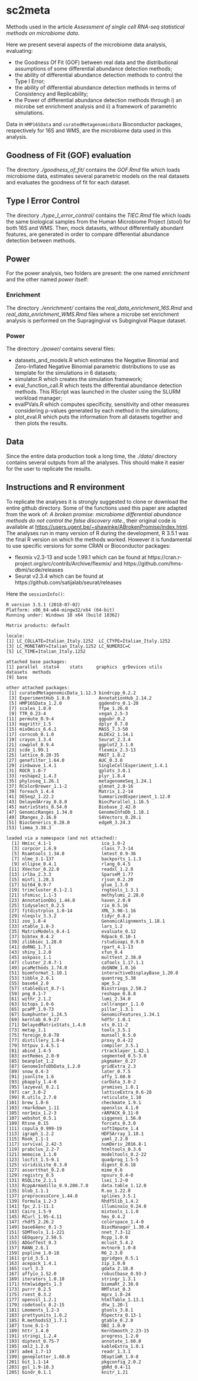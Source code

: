 # sc2meta
Methods used in the article _Assessment of single cell RNA-seq statistical methods on microbiome data_.

Here we present several aspects of the microbiome data analysis, evaluating:
<ul>
  <li> the Goodness Of Fit (GOF) between real data and the distributional assumptions of some differential abundance detection methods; </li>
  <li> the ability of differential abundance detection methods to control the Type I Error; </li>
  <li> the ability of differential abundance detection methods in terms of Consistency and Replicability; </li>
  <li> the Power of differential abundance detection methods through i) an microbe set enrichment analysis and ii) a framework of parametric simulations. </ul>

Data in `HMP16SData` and `curatedMetagenomicData` Bioconductor packages, respectively for 16S and WMS, are the microbiome data used in this analysis.

## Goodness of Fit (GOF) evaluation
The directory _./goodness_of_fit/_ contains the _GOF.Rmd_ file which loads microbiome data, estimates several parametric models on the real datasets and evaluates the goodness of fit for each dataset. 

## Type I Error Control
The directory _./type_I_error_control/_ contains the _TIEC.Rmd_ file which loads the same biological samples from the Human Microbiome Project (stool) for both 16S and WMS. Then, mock datasets, without differentially abundant features, are generated in order to compare differential abundance detection between methods.

## Power

For the power analysis, two folders are present: the one named _enrichment_ and the other named _power_ itself:

### Enrichment
The directory _./enrichment/_ contains the _real_data_enrichment_16S.Rmd_ and _real_data_enrichment_WMS.Rmd_ files where a microbe set enrichment analysis is performed on the Supragingival vs Subgingival Plaque dataset.

### Power
The directory _./power/_ contains several files:
<ul>
  <li> datasets_and_models.R which estimates the Negative Binomial and Zero-Inflated Negative Binomial parametric distributions to use as template for the simulations in 6 datasets; </li>
  <li> simulator.R which creates the simulation framework; </li>
  <li> eval_function_call.R which tests the differential abundance detection methods. This RScript was launched in the cluster using the SLURM workload manager; </li>
  <li> evalPVals.R which computes specificity, sensitivity and other measures considering p-values generated by each method in the simulations;</li>
  <li> plot_eval.R which puts the information from all datasets together and then plots the results.</li>
</ul>

## Data
Since the entire data production took a long time, the _./data/_ directory contains several outputs from all the analyses. This should make it easier for the user to replicate the results.

## Instructions and R environment
To replicate the analyses it is strongly suggested to clone or download the entire github directory. Some of the functions used this paper are adapted from the work of: _A broken promise: microbiome differential abundance methods do not control the false discovery rate._, their original code is available at https://users.ugent.be/~shawinke/ABrokenPromise/index.html. The analyses run in many version of R during the development, R 3.5.1 was the final R version on which the methods worked. However it is fundamental to use specific versions for some CRAN or Bioconductor packages:
<ul>
  <li> flexmix v2.3-13 and scde 1.99.1 which can be found at https://cran.r-project.org/src/contrib/Archive/flexmix/
and https://github.com/hms-dbmi/scde/releases</li>
  <li> Seurat v2.3.4 which can be found at https://github.com/satijalab/seurat/releases</li>
</ul>

Here the `sessionInfo()`:
```
R version 3.5.1 (2018-07-02)
Platform: x86_64-w64-mingw32/x64 (64-bit)
Running under: Windows 10 x64 (build 18362)

Matrix products: default

locale:
[1] LC_COLLATE=Italian_Italy.1252  LC_CTYPE=Italian_Italy.1252   
[3] LC_MONETARY=Italian_Italy.1252 LC_NUMERIC=C                  
[5] LC_TIME=Italian_Italy.1252    

attached base packages:
[1] parallel  stats4    stats     graphics  grDevices utils     datasets  methods  
[9] base     

other attached packages:
 [1] curatedMetagenomicData_1.12.3 bindrcpp_0.2.2               
 [3] ExperimentHub_1.8.0           AnnotationHub_2.14.2         
 [5] HMP16SData_1.2.0              ggdendro_0.1-20              
 [7] scales_1.0.0                  ffpe_1.26.0                  
 [9] TTR_0.23-4                    vegan_2.5-3                  
[11] permute_0.9-4                 ggpubr_0.2                   
[13] magrittr_1.5                  dplyr_0.7.8                  
[15] mixOmics_6.6.1                MASS_7.3-50                  
[17] corncob_0.1.0                 ALDEx2_1.14.1                
[19] crayon_1.3.4                  Seurat_2.3.4                 
[21] cowplot_0.9.4                 ggplot2_3.1.0                
[23] scde_1.99.1                   flexmix_2.3-13               
[25] lattice_0.20-35               MAST_1.8.2                   
[27] genefilter_1.64.0             AUC_0.3.0                    
[29] zinbwave_1.4.1                SingleCellExperiment_1.4.1   
[31] ROCR_1.0-7                    gplots_3.0.1                 
[33] reshape2_1.4.3                plyr_1.8.4                   
[35] phyloseq_1.26.1               metagenomeSeq_1.24.1         
[37] RColorBrewer_1.1-2            glmnet_2.0-16                
[39] foreach_1.4.4                 Matrix_1.2-14                
[41] DESeq2_1.22.2                 SummarizedExperiment_1.12.0  
[43] DelayedArray_0.8.0            BiocParallel_1.16.5          
[45] matrixStats_0.54.0            Biobase_2.42.0               
[47] GenomicRanges_1.34.0          GenomeInfoDb_1.18.1          
[49] IRanges_2.16.0                S4Vectors_0.20.1             
[51] BiocGenerics_0.28.0           edgeR_3.24.3                 
[53] limma_3.38.3                 

loaded via a namespace (and not attached):
  [1] Hmisc_4.1-1                   ica_1.0-2                    
  [3] corpcor_1.6.9                 class_7.3-14                 
  [5] Rsamtools_1.34.0              lmtest_0.9-36                
  [7] nlme_3.1-137                  backports_1.1.3              
  [9] ellipse_0.4.1                 rlang_0.4.5                  
 [11] XVector_0.22.0                readxl_1.2.0                 
 [13] irlba_2.3.3                   SparseM_1.77                 
 [15] minfi_1.28.3                  rjson_0.2.20                 
 [17] bit64_0.9-7                   glue_1.3.0                   
 [19] trimcluster_0.1-2.1           rngtools_1.3.1               
 [21] sfsmisc_1.1-3                 methylumi_2.28.0             
 [23] AnnotationDbi_1.44.0          haven_2.0.0                  
 [25] tidyselect_0.2.5              rio_0.5.16                   
 [27] fitdistrplus_1.0-14           XML_3.98-1.16                
 [29] nleqslv_3.3.2                 tidyr_0.8.2                  
 [31] zoo_1.8-4                     GenomicAlignments_1.18.1     
 [33] xtable_1.8-3                  lars_1.2                     
 [35] MatrixModels_0.4-1            evaluate_0.12                
 [37] bibtex_0.4.2                  Rdpack_0.10-1                
 [39] zlibbioc_1.28.0               rstudioapi_0.9.0             
 [41] doRNG_1.7.1                   rpart_4.1-13                 
 [43] shiny_1.2.0                   xfun_0.4                     
 [45] askpass_1.1                   multtest_2.38.0              
 [47] cluster_2.0.7-1               caTools_1.17.1.1             
 [49] pcaMethods_1.74.0             doSNOW_1.0.16                
 [51] biomformat_1.10.1             interactiveDisplayBase_1.20.0
 [53] tibble_2.0.1                  quantreg_5.38                
 [55] base64_2.0                    ape_5.2                      
 [57] stabledist_0.7-1              Biostrings_2.50.2            
 [59] png_0.1-7                     reshape_0.8.8                
 [61] withr_2.1.2                   lumi_2.34.0                  
 [63] bitops_1.0-6                  cellranger_1.1.0             
 [65] pcaPP_1.9-73                  pillar_1.3.1                 
 [67] bumphunter_1.24.5             GenomicFeatures_1.34.1       
 [69] kernlab_0.9-27                hdf5r_1.0.1                  
 [71] DelayedMatrixStats_1.4.0      xts_0.11-2                   
 [73] metap_1.1                     tools_3.5.1                  
 [75] foreign_0.8-70                munsell_0.5.0                
 [77] distillery_1.0-4              proxy_0.4-22                 
 [79] httpuv_1.4.5.1                compiler_3.5.1               
 [81] abind_1.4-5                   rtracklayer_1.42.1           
 [83] extRemes_2.0-9                segmented_0.5-3.0            
 [85] beanplot_1.2                  pkgmaker_0.27                
 [87] GenomeInfoDbData_1.2.0        gridExtra_2.3                
 [89] snow_0.4-3                    later_0.7.5                  
 [91] jsonlite_1.6                  affy_1.60.0                  
 [93] pbapply_1.4-0                 carData_3.0-2                
 [95] lazyeval_0.2.1                promises_1.0.1               
 [97] car_3.0-2                     latticeExtra_0.6-28          
 [99] R.utils_2.7.0                 reticulate_1.10              
[101] brew_1.0-6                    checkmate_1.9.1              
[103] rmarkdown_1.11                openxlsx_4.1.0               
[105] nor1mix_1.2-3                 rARPACK_0.11-0               
[107] webshot_0.5.1                 siggenes_1.56.0              
[109] Rtsne_0.15                    forcats_0.3.0                
[111] copula_0.999-19               softImpute_1.4               
[113] igraph_1.2.2                  HDF5Array_1.10.1             
[115] Rook_1.1-1                    yaml_2.2.0                   
[117] survival_2.42-3               numDeriv_2016.8-1            
[119] prabclus_2.2-7                htmltools_0.3.6              
[121] memoise_1.1.0                 modeltools_0.2-22            
[123] locfit_1.5-9.1                quadprog_1.5-5               
[125] viridisLite_0.3.0             digest_0.6.18                
[127] assertthat_0.2.0              mime_0.6                     
[129] registry_0.5                  npsurv_0.4-0                 
[131] RSQLite_2.1.1                 lsei_1.2-0                   
[133] RcppArmadillo_0.9.200.7.0     data.table_1.12.0            
[135] blob_1.1.1                    R.oo_1.22.0                  
[137] preprocessCore_1.44.0         splines_3.5.1                
[139] Formula_1.2-3                 Rhdf5lib_1.4.2               
[141] fpc_2.1-11.1                  illuminaio_0.24.0            
[143] Cairo_1.5-9                   mixtools_1.1.0               
[145] RCurl_1.95-4.11               hms_0.4.2                    
[147] rhdf5_2.26.2                  colorspace_1.4-0             
[149] base64enc_0.1-3               BiocManager_1.30.4           
[151] SDMTools_1.1-221              nnet_7.3-12                  
[153] GEOquery_2.50.5               Rcpp_1.0.0                   
[155] ADGofTest_0.3                 mclust_5.4.2                 
[157] RANN_2.6.1                    mvtnorm_1.0-8                
[159] pspline_1.0-18                R6_2.3.0                     
[161] grid_3.5.1                    ggridges_0.5.1               
[163] acepack_1.4.1                 zip_1.0.0                    
[165] curl_3.3                      gdata_2.18.0                 
[167] affyio_1.52.0                 robustbase_0.93-3            
[169] iterators_1.0.10              stringr_1.3.1                
[171] htmlwidgets_1.3               biomaRt_2.38.0               
[173] purrr_0.2.5                   RMTstat_0.3                  
[175] rvest_0.3.2                   mgcv_1.8-24                  
[177] openssl_1.2.1                 htmlTable_1.13.1             
[179] codetools_0.2-15              dtw_1.20-1                   
[181] Lmoments_1.2-3                gtools_3.8.1                 
[183] prettyunits_1.0.2             RSpectra_0.13-1              
[185] R.methodsS3_1.7.1             gtable_0.2.0                 
[187] tsne_0.1-3                    DBI_1.0.0                    
[189] httr_1.4.0                    KernSmooth_2.23-15           
[191] stringi_1.2.4                 progress_1.2.0               
[193] diptest_0.75-7                annotate_1.60.0              
[195] xml2_1.2.0                    kableExtra_1.0.1             
[197] ade4_1.7-13                   readr_1.3.1                  
[199] geneplotter_1.60.0            DEoptimR_1.0-8               
[201] bit_1.1-14                    pkgconfig_2.0.2              
[203] gsl_1.9-10.3                  gbRd_0.4-11                  
[205] bindr_0.1.1                   knitr_1.21  
```
